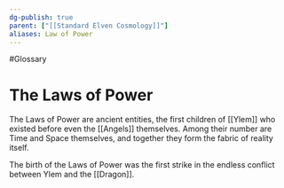 ```yaml
---
dg-publish: true
parent: ["[[Standard Elven Cosmology]]"]
aliases: Law of Power
---
```

#Glossary
# The Laws of Power

The Laws of Power are ancient entities, the first children of [[Ylem]] who existed before even the [[Angels]] themselves. Among their number are Time and Space themselves, and together they form the fabric of reality itself.

The birth of the Laws of Power was the first strike in the endless conflict between Ylem and the [[Dragon]].